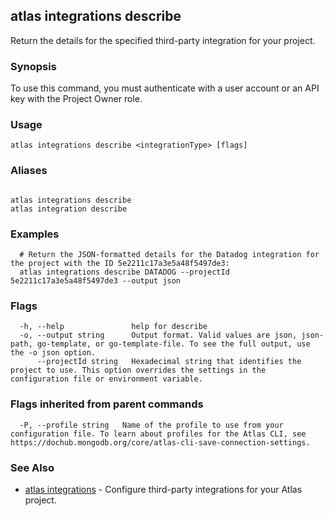 ## atlas integrations describe

Return the details for the specified third-party integration for your project.


### Synopsis

To use this command, you must authenticate with a user account or an API key with the Project Owner role.


### Usage
```
atlas integrations describe <integrationType> [flags]
```

### Aliases
```

atlas integrations describe
atlas integration describe
```

### Examples

```
  # Return the JSON-formatted details for the Datadog integration for the project with the ID 5e2211c17a3e5a48f5497de3:
  atlas integrations describe DATADOG --projectId 5e2211c17a3e5a48f5497de3 --output json
```


### Flags

```
  -h, --help               help for describe
  -o, --output string      Output format. Valid values are json, json-path, go-template, or go-template-file. To see the full output, use the -o json option.
      --projectId string   Hexadecimal string that identifies the project to use. This option overrides the settings in the configuration file or environment variable.

```


### Flags inherited from parent commands

```
  -P, --profile string   Name of the profile to use from your configuration file. To learn about profiles for the Atlas CLI, see https://dochub.mongodb.org/core/atlas-cli-save-connection-settings.

```

### See Also


* [atlas integrations](atlas_integrations.md)	- Configure third-party integrations for your Atlas project.



